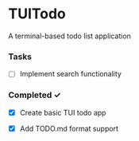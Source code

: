 # TUITodo
A terminal-based todo list application

### Tasks
- [ ] Implement search functionality  

### Completed ✓
- [x] Create basic TUI todo app  
- [x] Add TODO.md format support  

